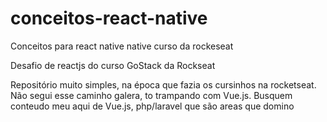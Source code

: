 # conceitos-react-native
Conceitos para react native native curso da rockeseat

Desafio de reactjs do curso GoStack da Rockseat

Repositório muito simples, na época que fazia os cursinhos na rocketseat. Não segui esse caminho galera, to trampando com Vue.js. Busquem conteudo meu aqui de Vue.js, php/laravel que são areas que domino
